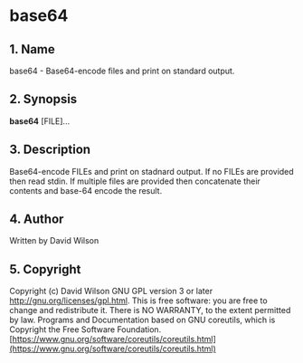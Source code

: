 # base64

## 1. Name

base64 - Base64-encode files and print on standard output.

## 2. Synopsis

**base64** \[FILE\]...

## 3. Description

Base64-encode FILEs and print on stadnard output. If no FILEs are
provided then read stdin. If multiple files are provided then
concatenate their contents and base-64 encode the result.

## 4. Author

Written by David Wilson

## 5. Copyright

Copyright \(c\) David Wilson   GNU GPL version 3 or later
<http://gnu.org/licenses/gpl.html>. This is free software: you are free
to change and redistribute it.  There is NO WARRANTY, to the extent
permitted by law.   Programs and Documentation based on GNU coreutils,
which is Copyright the Free Software Foundation.
[https://www.gnu.org/software/coreutils/coreutils.html](https://www.gnu.org/software/coreutils/coreutils.html)
